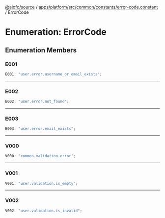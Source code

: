 [@aiofc/source](../../../../../../../index.md) / [apps/platform/src/common/constants/error-code.constant](../index.md) / ErrorCode

# Enumeration: ErrorCode

## Enumeration Members

### E001

```ts
E001: "user.error.username_or_email_exists";
```

***

### E002

```ts
E002: "user.error.not_found";
```

***

### E003

```ts
E003: "user.error.email_exists";
```

***

### V000

```ts
V000: "common.validation.error";
```

***

### V001

```ts
V001: "user.validation.is_empty";
```

***

### V002

```ts
V002: "user.validation.is_invalid";
```
